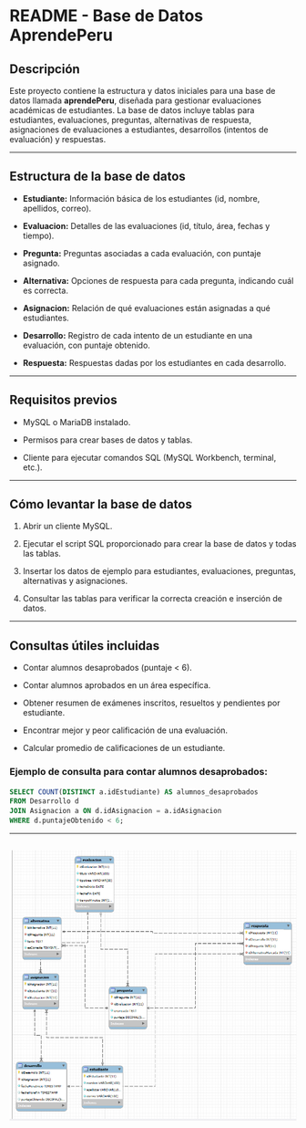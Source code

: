 # README - Base de Datos AprendePeru

## Descripción

Este proyecto contiene la estructura y datos iniciales para una base de datos llamada **aprendePeru**, diseñada para gestionar evaluaciones académicas de estudiantes. La base de datos incluye tablas para estudiantes, evaluaciones, preguntas, alternativas de respuesta, asignaciones de evaluaciones a estudiantes, desarrollos (intentos de evaluación) y respuestas.

---

## Estructura de la base de datos

- **Estudiante:** Información básica de los estudiantes (id, nombre, apellidos, correo).

- **Evaluacion:** Detalles de las evaluaciones (id, título, área, fechas y tiempo).

- **Pregunta:** Preguntas asociadas a cada evaluación, con puntaje asignado.

- **Alternativa:** Opciones de respuesta para cada pregunta, indicando cuál es correcta.

- **Asignacion:** Relación de qué evaluaciones están asignadas a qué estudiantes.

- **Desarrollo:** Registro de cada intento de un estudiante en una evaluación, con puntaje obtenido.

- **Respuesta:** Respuestas dadas por los estudiantes en cada desarrollo.

---

## Requisitos previos

- MySQL o MariaDB instalado.

- Permisos para crear bases de datos y tablas.

- Cliente para ejecutar comandos SQL (MySQL Workbench, terminal, etc.).

---

## Cómo levantar la base de datos

1. Abrir un cliente MySQL.

2. Ejecutar el script SQL proporcionado para crear la base de datos y todas las tablas.

3. Insertar los datos de ejemplo para estudiantes, evaluaciones, preguntas, alternativas y asignaciones.

4. Consultar las tablas para verificar la correcta creación e inserción de datos.

---

## Consultas útiles incluidas

- Contar alumnos desaprobados (puntaje < 6).

- Contar alumnos aprobados en un área específica.

- Obtener resumen de exámenes inscritos, resueltos y pendientes por estudiante.

- Encontrar mejor y peor calificación de una evaluación.

- Calcular promedio de calificaciones de un estudiante.

### Ejemplo de consulta para contar alumnos desaprobados:

```sql
SELECT COUNT(DISTINCT a.idEstudiante) AS alumnos_desaprobados
FROM Desarrollo d
JOIN Asignacion a ON d.idAsignacion = a.idAsignacion
WHERE d.puntajeObtenido < 6;
```

---
![alt text](img/image.png)
---
